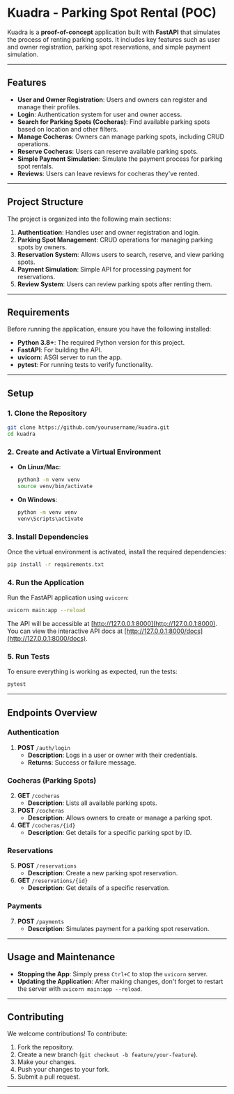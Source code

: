 # **Kuadra - Parking Spot Rental (POC)**

Kuadra is a **proof-of-concept** application built with **FastAPI** that simulates the process of renting parking spots. It includes key features such as user and owner registration, parking spot reservations, and simple payment simulation.

---

## **Features**

- **User and Owner Registration**: Users and owners can register and manage their profiles.
- **Login**: Authentication system for user and owner access.
- **Search for Parking Spots (Cocheras)**: Find available parking spots based on location and other filters.
- **Manage Cocheras**: Owners can manage parking spots, including CRUD operations.
- **Reserve Cocheras**: Users can reserve available parking spots.
- **Simple Payment Simulation**: Simulate the payment process for parking spot rentals.
- **Reviews**: Users can leave reviews for cocheras they've rented.

---

## **Project Structure**

The project is organized into the following main sections:

1. **Authentication**: Handles user and owner registration and login.
2. **Parking Spot Management**: CRUD operations for managing parking spots by owners.
3. **Reservation System**: Allows users to search, reserve, and view parking spots.
4. **Payment Simulation**: Simple API for processing payment for reservations.
5. **Review System**: Users can review parking spots after renting them.

---

## **Requirements**

Before running the application, ensure you have the following installed:

- **Python 3.8+**: The required Python version for this project.
- **FastAPI**: For building the API.
- **uvicorn**: ASGI server to run the app.
- **pytest**: For running tests to verify functionality.

---

## **Setup**

### 1. **Clone the Repository**

```bash
git clone https://github.com/yourusername/kuadra.git
cd kuadra
```

### 2. **Create and Activate a Virtual Environment**

- **On Linux/Mac**:
  ```bash
  python3 -m venv venv
  source venv/bin/activate
  ```
- **On Windows**:
  ```bash
  python -m venv venv
  venv\Scripts\activate
  ```

### 3. **Install Dependencies**

Once the virtual environment is activated, install the required dependencies:

```bash
pip install -r requirements.txt
```

### 4. **Run the Application**

Run the FastAPI application using `uvicorn`:

```bash
uvicorn main:app --reload
```

The API will be accessible at [http://127.0.0.1:8000](http://127.0.0.1:8000). You can view the interactive API docs at [http://127.0.0.1:8000/docs](http://127.0.0.1:8000/docs).

### 5. **Run Tests**

To ensure everything is working as expected, run the tests:

```bash
pytest
```

---

## **Endpoints Overview**

### **Authentication**

1. **POST** `/auth/login`
   - **Description**: Logs in a user or owner with their credentials.
   - **Returns**: Success or failure message.

### **Cocheras (Parking Spots)**

2. **GET** `/cocheras`
   - **Description**: Lists all available parking spots.
3. **POST** `/cocheras`
   - **Description**: Allows owners to create or manage a parking spot.
4. **GET** `/cocheras/{id}`
   - **Description**: Get details for a specific parking spot by ID.

### **Reservations**

5. **POST** `/reservations`
   - **Description**: Create a new parking spot reservation.
6. **GET** `/reservations/{id}`
   - **Description**: Get details of a specific reservation.

### **Payments**

7. **POST** `/payments`
   - **Description**: Simulates payment for a parking spot reservation.

---

## **Usage and Maintenance**

- **Stopping the App**: Simply press `Ctrl+C` to stop the `uvicorn` server.
- **Updating the Application**: After making changes, don't forget to restart the server with `uvicorn main:app --reload`.

---

## **Contributing**

We welcome contributions! To contribute:

1. Fork the repository.
2. Create a new branch (`git checkout -b feature/your-feature`).
3. Make your changes.
4. Push your changes to your fork.
5. Submit a pull request.

---